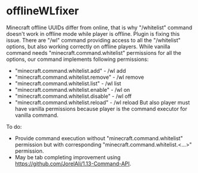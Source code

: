 # offlineWLfixer
Minecraft offline UUIDs differ from online, that is why "/whitelist" command doesn't work in offline mode while player is offline.
Plugin is fixing this issue. There are "/wl" command providing access to all the "/whitelist" options, but also working correctly on offline players.
While vanilla command needs "minecraft.command.whitelist" permissions for all the options, our command implements following permissions:
* "minecraft.command.whitelist.add" - /wl add
* "minecraft.command.whitelist.remove" - /wl remove
* "minecraft.command.whitelist.list" - /wl list
* "minecraft.command.whitelist.enable" - /wl on
* "minecraft.command.whitelist.disable" - /wl off
* "minecraft.command.whitelist.reload" - /wl reload
But also player must have vanilla permissions because player is the command executor for vanilla command.

To do:
* Provide command execution without "minecraft.command.whitelist" permission but with corresponding "minecraft.command.whitelist.<...>" permission.
* May be tab completing improvement using https://github.com/JorelAli/1.13-Command-API.
